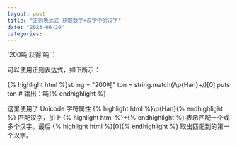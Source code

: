 ```yaml
---
layout: post
title: "正则表达式 获取数字+汉字中的汉字"
date: "2023-06-20"
categories: 
---
```

<p>&#39;200吨&#39;获得&lsquo;吨&rsquo;：</p>
<p>可以使用正则表达式，如下所示：</p>
{% highlight html %}string = &quot;200吨&quot;
ton = string.match(/\p{Han}+/)[0]
puts ton # 输出：吨{% endhighlight %}
<p>这里使用了 Unicode 字符属性 {% highlight html %}\p{Han}{% endhighlight %} 匹配汉字，加上 {% highlight html %}+{% endhighlight %} 表示匹配一个或多个汉字。最后 {% highlight html %}[0]{% endhighlight %} 取出匹配到的第一个汉字。</p>
